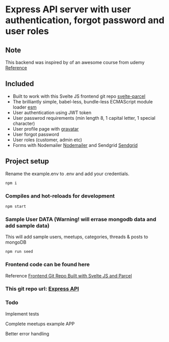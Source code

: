 # Express API server with user authentication, forgot password and user roles

## Note

This backend was inspired by of an awesome course from udemy [Reference](https://www.udemy.com/course/vue-js-2-the-full-guide-by-real-apps-vuex-router-node/)

## Included

- Built to work with this Svelte JS frontend git repo [svelte-parcel](https://github.com/mylastore/svelte-parcel.git) 
- The brilliantly simple, babel-less, bundle-less ECMAScript module loader [esm](https://github.com/standard-things/esm#readme)
- User authentication using JWT token
- User passwrod requirements (min length 8, 1 capital letter, 1 special character)
- User profile page with [gravatar](https://en.gravatar.com/)
- User forgot password
- User roles (customer, admin etc)
- Forms with Nodemailer [Nodemailer](https://nodemailer.com/about/) and Sendgrid [Sendgrid](https://sendgrid.com/)

## Project setup
Rename the example.env to .env and add your credentials. 
```
npm i
```

### Compiles and hot-reloads for development
```
npm start
```
  
### Sample User DATA (Warning! will errase mongodb data and add sample data)
This will add sample users, meetups, categories, threads & posts to mongoDB
```
npm run seed
```

### Frontend code can be found here

Reference [Frontend Git Repo Built with Svelte JS and Parcel](https://github.com/mylastore/svelte-parcel.git)


### This git repo url: [Express API](https://github.com/mylastore/express-api.git)

### Todo

Implement tests

Complete meetups example APP 

Better error handling